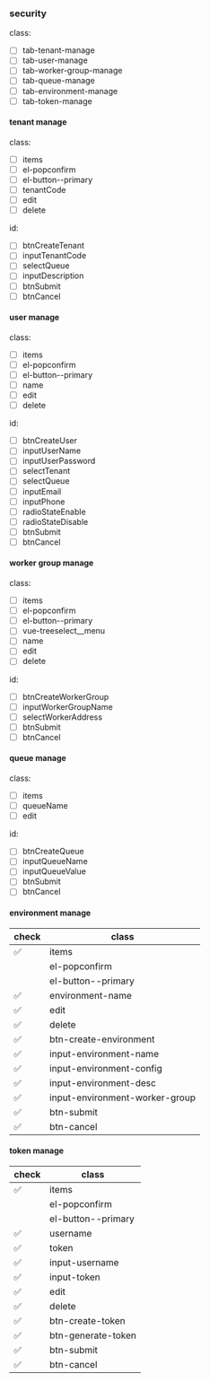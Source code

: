 ### security

class:
- [ ] tab-tenant-manage
- [ ] tab-user-manage
- [ ] tab-worker-group-manage
- [ ] tab-queue-manage
- [ ] tab-environment-manage
- [ ] tab-token-manage

#### tenant manage

class:
- [ ] items
- [ ] el-popconfirm
- [ ] el-button--primary
- [ ] tenantCode
- [ ] edit
- [ ] delete

id:
- [ ] btnCreateTenant
- [ ] inputTenantCode
- [ ] selectQueue
- [ ] inputDescription
- [ ] btnSubmit
- [ ] btnCancel

#### user manage

class:
- [ ] items
- [ ] el-popconfirm
- [ ] el-button--primary
- [ ] name
- [ ] edit
- [ ] delete

id:
- [ ] btnCreateUser
- [ ] inputUserName
- [ ] inputUserPassword
- [ ] selectTenant
- [ ] selectQueue
- [ ] inputEmail
- [ ] inputPhone
- [ ] radioStateEnable
- [ ] radioStateDisable
- [ ] btnSubmit
- [ ] btnCancel

#### worker group manage

class:
- [ ] items
- [ ] el-popconfirm
- [ ] el-button--primary
- [ ] vue-treeselect__menu
- [ ] name
- [ ] edit
- [ ] delete

id:
- [ ] btnCreateWorkerGroup
- [ ] inputWorkerGroupName
- [ ] selectWorkerAddress
- [ ] btnSubmit
- [ ] btnCancel

#### queue manage

class:
- [ ] items
- [ ] queueName
- [ ] edit

id:
- [ ] btnCreateQueue
- [ ] inputQueueName
- [ ] inputQueueValue
- [ ] btnSubmit
- [ ] btnCancel

#### environment manage

| check              | class                          |
|--------------------|--------------------------------|
| :white_check_mark: | items                          |
|  | el-popconfirm                  |
|  | el-button--primary             |
| :white_check_mark: | environment-name               |
| :white_check_mark: | edit                           |
| :white_check_mark: | delete                         |
| :white_check_mark: | btn-create-environment         |
| :white_check_mark: | input-environment-name         |
| :white_check_mark: | input-environment-config       |
| :white_check_mark: | input-environment-desc         |
| :white_check_mark: | input-environment-worker-group |
| :white_check_mark: | btn-submit                     |
| :white_check_mark: | btn-cancel                     |

#### token manage

| check              | class              |
|--------------------|--------------------|
| :white_check_mark: | items              |
|  | el-popconfirm      |
|  | el-button--primary |
| :white_check_mark: | username           |
| :white_check_mark: | token              |
| :white_check_mark: | input-username     |
| :white_check_mark: | input-token        |
| :white_check_mark: | edit               |
| :white_check_mark: | delete             |
| :white_check_mark: | btn-create-token   |
| :white_check_mark: | btn-generate-token |
| :white_check_mark: | btn-submit         |
| :white_check_mark: | btn-cancel         |
